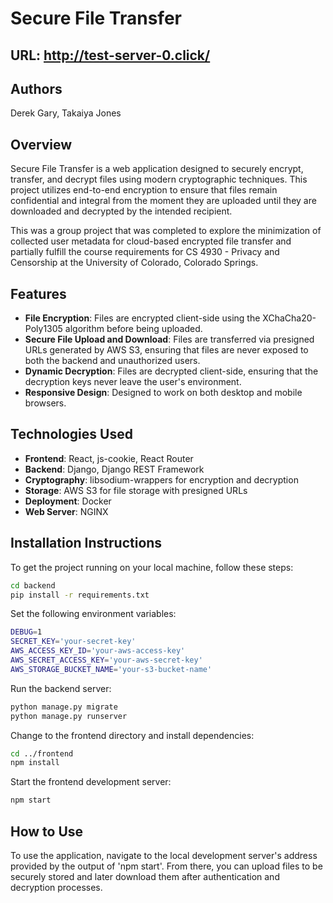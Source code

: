 # Secure File Transfer

## URL: http://test-server-0.click/

## Authors
Derek Gary,
Takaiya Jones

## Overview
Secure File Transfer is a web application designed to securely encrypt, transfer, and decrypt files using modern cryptographic techniques. This project utilizes end-to-end encryption to ensure that files remain confidential and integral from the moment they are uploaded until they are downloaded and decrypted by the intended recipient.

This was a group project that was completed to explore the minimization of collected user metadata for cloud-based encrypted file transfer and partially fulfill the course requirements for CS 4930 - Privacy and Censorship at the University of Colorado, Colorado Springs.

## Features
- **File Encryption**: Files are encrypted client-side using the XChaCha20-Poly1305 algorithm before being uploaded.
- **Secure File Upload and Download**: Files are transferred via presigned URLs generated by AWS S3, ensuring that files are never exposed to both the backend and unauthorized users.
- **Dynamic Decryption**: Files are decrypted client-side, ensuring that the decryption keys never leave the user's environment.
- **Responsive Design**: Designed to work on both desktop and mobile browsers.

## Technologies Used
- **Frontend**: React, js-cookie, React Router
- **Backend**: Django, Django REST Framework
- **Cryptography**: libsodium-wrappers for encryption and decryption
- **Storage**: AWS S3 for file storage with presigned URLs
- **Deployment**: Docker
- **Web Server**: NGINX

## Installation Instructions
To get the project running on your local machine, follow these steps:
```bash
cd backend
pip install -r requirements.txt
```

Set the following environment variables:
```bash
DEBUG=1
SECRET_KEY='your-secret-key'
AWS_ACCESS_KEY_ID='your-aws-access-key'
AWS_SECRET_ACCESS_KEY='your-aws-secret-key'
AWS_STORAGE_BUCKET_NAME='your-s3-bucket-name'
```

Run the backend server:
```bash
python manage.py migrate
python manage.py runserver
```

Change to the frontend directory and install dependencies:
```bash
cd ../frontend
npm install
```

Start the frontend development server:
```bash
npm start
```

## How to Use
To use the application, navigate to the local development server's address provided by the output of 'npm start'. From there, you can upload files to be securely stored and later download them after authentication and decryption processes.
